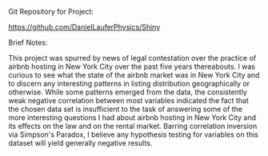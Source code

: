 Git Repository for Project:

https://github.com/DanielLauferPhysics/Shiny

Brief Notes:

This project was spurred by news of legal contestation over the practice of airbnb hosting in New York City over the past five years thereabouts. I was curious to see what the state of the airbnb market was in New York City and to discern any interesting patterns in listing distribution geographically or otherwise. While some patterns emerged from the data, the consistently weak negative correlation between most variables indicated the fact that the chosen data set is insufficient to the task of answering some of the more interesting questions I had about airbnb hosting in New York City and its effects on the law and on the rental market. Barring correlation inversion via Simpson's Paradox, I believe any hypothesis testing for variables on this dataset will yield generally negative results.